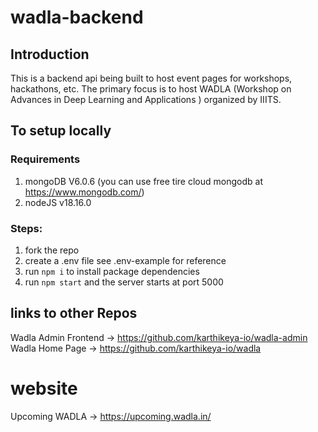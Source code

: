 # wadla-backend

## Introduction
This is a backend api being built to host event pages for workshops, hackathons, etc. The primary focus is to host WADLA (Workshop on Advances in Deep Learning and Applications ) organized by IIITS.

## To setup locally

### Requirements
1. mongoDB V6.0.6 (you can use free tire cloud mongodb at https://www.mongodb.com/)
2. nodeJS v18.16.0

### Steps:
1. fork the repo
2. create a .env file see .env-example for reference
3. run `npm i` to install package dependencies
4. run `npm start` and the server starts at port 5000

## links to other Repos
Wadla Admin Frontend -> https://github.com/karthikeya-io/wadla-admin
Wadla Home Page -> https://github.com/karthikeya-io/wadla

# website
Upcoming WADLA -> https://upcoming.wadla.in/